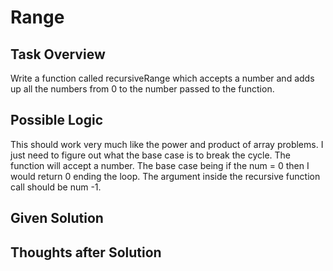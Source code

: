 # Range

## Task Overview
Write a function called recursiveRange which accepts a number and adds up all the numbers from 0 to the number passed to the function.

## Possible Logic
This should work very much like the power and product of array problems. I just need to figure out what the base case is to break the cycle. The function will accept a number. The base case being if the num = 0 then I would return 0 ending the loop. The argument inside the recursive function call should be num -1.

## Given Solution


## Thoughts after Solution

